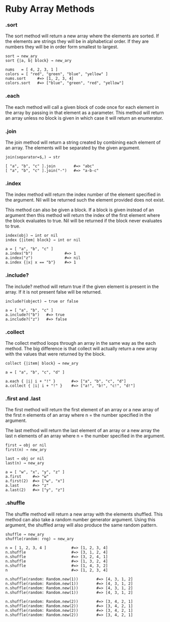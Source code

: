 # Ruby Array Methods

### .sort
The sort method will return a new array where the elements are sorted. If the elements are strings they will be in alphabetical order. If they are numbers they will be in order form smallest to largest. 

```
sort → new_ary
sort {|a, b| block} → new_ary

nums   = [ 4, 2, 3, 1 ]
colors = [ "red", "green", "blue", "yellow" ]
nums.sort     #=> [1, 2, 3, 4]
colors.sort   #=> ["blue", "green", "red", "yellow"]
```

### .each
The each method will call a given block of code once for each element in the array by passing in that element as a parameter. This method will return an array unless no block is given in which case it will return an enumerator.

### .join
The join method will return a string created by combining each element of an array. The elements will be separated by the given argument.

```
join(separator=$,) → str

[ "a", "b", "c" ].join        #=> "abc"
[ "a", "b", "c" ].join("-")   #=> "a-b-c"
```

### .index
The index method will return the index number of the element specified in the argument. Nil will be returned such the element provided does not exist. 

This method can also be given a block. If a block is given instead of an argument then this method will return the index of the first element where the block evaluates to true. Nil will be returned if the block never evaluates to true.

```
index(obj) → int or nil
index {|item| block} → int or nil

a = [ "a", "b", "c" ]
a.index("b")              #=> 1
a.index("z")              #=> nil
a.index {|x| x == "b"}    #=> 1
```

### .include?
The include? method will return true if the given element is present in the array. If it is not present false will be returned.

```
include?(object) → true or false

a = [ "a", "b", "c" ]
a.include?("b")   #=> true
a.include?("z")   #=> false
```

### .collect
The collect method loops through an array in the same way as the each method. The big difference is that collect will actually return a new array with the values that were returned by the block.

```
collect {|item| block} → new_ary

a = [ "a", "b", "c", "d" ]

a.each { |i| i + "!" }       #=> ["a", "b", "c", "d"]
a.collect { |i| i + "!" }    #=> ["a!", "b!", "c!", "d!"]
```

### .first and .last
The first method will return the first element of an array or a new array of the first n elements of an array where n = the number specified in the argument.

The last method will return the last element of an array or a new array the last n elements of an array where n = the number specified in the argument.

```
first → obj or nil
first(n) → new_ary

last → obj or nil
last(n) → new_ary

a = [ "w", "x", "y", "z" ]
a.first     #=> "w"
a.first(2)  #=> ["w", "x"]
a.last      #=> "z"
a.last(2)   #=> ["y", "z"]
```

### .shuffle
The shuffle method will return a new array with the elements shuffled. This method can also take a random number generator argument. Using this argument, the shuffled array will also produce the same random pattern.

```
shuffle → new_ary
shuffle(random: rng) → new_ary

n = [ 1, 2, 3, 4 ]           #=> [1, 2, 3, 4]
n.shuffle                    #=> [3, 1, 2, 4]
n.shuffle                    #=> [3, 2, 4, 1]
n.shuffle                    #=> [1, 3, 2, 4]
n.shuffle                    #=> [1, 4, 3, 2]
n                            #=> [1, 2, 3, 4]

n.shuffle(random: Random.new(1))        #=> [4, 3, 1, 2]
n.shuffle(random: Random.new(1))        #=> [4, 3, 1, 2]
n.shuffle(random: Random.new(1))        #=> [4, 3, 1, 2]
n.shuffle(random: Random.new(1))        #=> [4, 3, 1, 2]

n.shuffle(random: Random.new(2))        #=> [3, 4, 2, 1]
n.shuffle(random: Random.new(2))        #=> [3, 4, 2, 1]
n.shuffle(random: Random.new(2))        #=> [3, 4, 2, 1]
n.shuffle(random: Random.new(2))        #=> [3, 4, 2, 1]
```